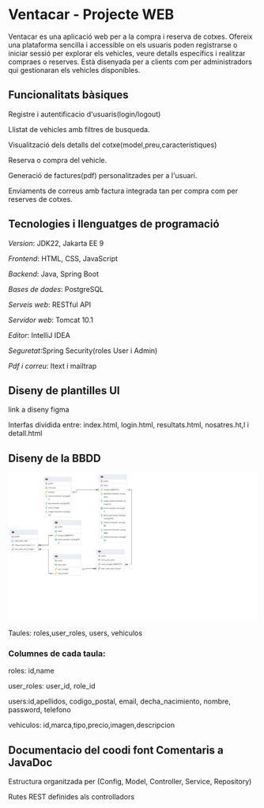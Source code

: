 # Ventacar - Projecte WEB

Ventacar es una aplicació web per a la compra i reserva de cotxes. Ofereix una plataforma sencilla i accessible on els usuaris poden registrarse o iniciar sessió per explorar els vehicles, veure detalls específics i realitzar compraes o reserves. Està disenyada per a clients com per administradors qui gestionaran els vehicles disponibles.


## **Funcionalitats bàsiques**

Registre i autentificacio d'usuaris(login/logout)

Llistat de vehicles amb filtres de busqueda.

Visualització dels detalls del cotxe(model,preu,caracteristiques)

Reserva o compra del vehicle.

Generació de factures(pdf) personalitzades per a l'usuari.

Enviaments de correus amb factura integrada tan per compra com per reserves de cotxes.


## **Tecnologies i llenguatges de programació**

*Version*: JDK22, Jakarta EE 9

*Frontend*: HTML, CSS, JavaScript

*Backend*: Java, Spring Boot

*Bases de dades*: PostgreSQL

*Serveis web*: RESTful API

*Servidor web*: Tomcat 10.1

*Editor*: IntelliJ IDEA

*Seguretat*:Spring Security(roles User i Admin)

*Pdf i correu*: Itext i mailtrap


## **Diseny de plantilles UI**

link a diseny figma

Interfas dividida entre: index.html, login.html, resultats.html, nosatres.ht,l i detall.html


## **Diseny de la BBDD**

![Diagrama de base de datos](https://github.com/elianiubo/ventacar/blob/main/src/main/assets/DBrelational.jpeg?raw=true)

Taules: roles,user_roles, users, vehiculos

### Columnes de cada taula:

roles: id,name

user_roles: user_id, role_id

users:id,apellidos, codigo_postal, email, decha_nacimiento, nombre, password, telefono

vehiculos: id,marca,tipo,precio,imagen,descripcion


## **Documentacio del coodi font Comentaris a JavaDoc**

Estructura organitzada per (Config, Model, Controller, Service, Repository)

Rutes REST definides als controlladors
